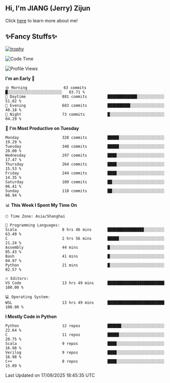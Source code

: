 ## Hi, I'm JIANG (Jerry) Zijun

Click [here](https://jzjerry.github.io/about/) to learn more about me!

## ✨Fancy Stuffs✨
[![trophy](https://github-profile-trophy.vercel.app/?username=jzjerry&theme=onedark)](https://github.com/ryo-ma/github-profile-trophy)
<!--START_SECTION:waka-->
![Code Time](http://img.shields.io/badge/Code%20Time-1%2C523%20hrs%2020%20mins-blue)

![Profile Views](http://img.shields.io/badge/Profile%20Views-0-blue)

**I'm an Early 🐤** 

```text
🌞 Morning                63 commits          █░░░░░░░░░░░░░░░░░░░░░░░░   03.71 % 
🌆 Daytime                881 commits         █████████████░░░░░░░░░░░░   51.82 % 
🌃 Evening                683 commits         ██████████░░░░░░░░░░░░░░░   40.18 % 
🌙 Night                  73 commits          █░░░░░░░░░░░░░░░░░░░░░░░░   04.29 % 
```
📅 **I'm Most Productive on Tuesday** 

```text
Monday                   328 commits         █████░░░░░░░░░░░░░░░░░░░░   19.29 % 
Tuesday                  340 commits         █████░░░░░░░░░░░░░░░░░░░░   20.00 % 
Wednesday                297 commits         ████░░░░░░░░░░░░░░░░░░░░░   17.47 % 
Thursday                 264 commits         ████░░░░░░░░░░░░░░░░░░░░░   15.53 % 
Friday                   244 commits         ████░░░░░░░░░░░░░░░░░░░░░   14.35 % 
Saturday                 109 commits         ██░░░░░░░░░░░░░░░░░░░░░░░   06.41 % 
Sunday                   118 commits         ██░░░░░░░░░░░░░░░░░░░░░░░   06.94 % 
```


📊 **This Week I Spent My Time On** 

```text
🕑︎ Time Zone: Asia/Shanghai

💬 Programming Languages: 
Scala                    8 hrs 46 mins       ████████████████░░░░░░░░░   63.49 % 
C                        2 hrs 56 mins       █████░░░░░░░░░░░░░░░░░░░░   21.24 % 
Assembly                 44 mins             █░░░░░░░░░░░░░░░░░░░░░░░░   05.43 % 
Bash                     41 mins             █░░░░░░░░░░░░░░░░░░░░░░░░   04.97 % 
Python                   21 mins             █░░░░░░░░░░░░░░░░░░░░░░░░   02.57 % 

🔥 Editors: 
VS Code                  13 hrs 49 mins      █████████████████████████   100.00 % 

💻 Operating System: 
WSL                      13 hrs 49 mins      █████████████████████████   100.00 % 
```

**I Mostly Code in Python** 

```text
Python                   12 repos            ██████░░░░░░░░░░░░░░░░░░░   22.64 % 
C                        11 repos            █████░░░░░░░░░░░░░░░░░░░░   20.75 % 
Scala                    9 repos             ████░░░░░░░░░░░░░░░░░░░░░   16.98 % 
Verilog                  9 repos             ████░░░░░░░░░░░░░░░░░░░░░   16.98 % 
C++                      8 repos             ████░░░░░░░░░░░░░░░░░░░░░   15.09 % 
```




 Last Updated on 17/09/2025 18:45:35 UTC
<!--END_SECTION:waka-->
